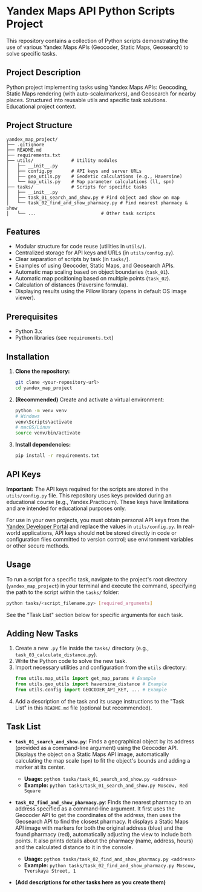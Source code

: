 # Yandex Maps API Python Scripts Project

This repository contains a collection of Python scripts demonstrating the use of various Yandex Maps APIs (Geocoder, Static Maps, Geosearch) to solve specific tasks.

## Project Description

Python project implementing tasks using Yandex Maps APIs: Geocoding, Static Maps rendering (with auto-scale/markers), and Geosearch for nearby places. Structured into reusable utils and specific task solutions. Educational project context.

## Project Structure

```
yandex_map_project/
├── .gitignore
├── README.md
├── requirements.txt
├── utils/              # Utility modules
│   ├── __init__.py
│   ├── config.py       # API keys and server URLs
│   ├── geo_utils.py    # Geodetic calculations (e.g., Haversine)
│   └── map_utils.py    # Map parameter calculations (ll, spn)
├── tasks/              # Scripts for specific tasks
│   ├── __init__.py
│   ├── task_01_search_and_show.py # Find object and show on map
│   └── task_02_find_and_show_pharmacy.py # Find nearest pharmacy & show
│   └── ...                        # Other task scripts
```

## Features

*   Modular structure for code reuse (utilities in `utils/`).
*   Centralized storage for API keys and URLs (in `utils/config.py`).
*   Clear separation of scripts by task (in `tasks/`).
*   Examples of using Geocoder, Static Maps, and Geosearch APIs.
*   Automatic map scaling based on object boundaries (`task_01`).
*   Automatic map positioning based on multiple points (`task_02`).
*   Calculation of distances (Haversine formula).
*   Displaying results using the Pillow library (opens in default OS image viewer).

## Prerequisites

*   Python 3.x
*   Python libraries (see `requirements.txt`)

## Installation

1.  **Clone the repository:**
    ```bash
    git clone <your-repository-url>
    cd yandex_map_project
    ```
2.  **(Recommended)** Create and activate a virtual environment:
    ```bash
    python -m venv venv
    # Windows
    venv\Scripts\activate
    # macOS/Linux
    source venv/bin/activate
    ```
3.  **Install dependencies:**
    ```bash
    pip install -r requirements.txt
    ```

## API Keys

**Important:** The API keys required for the scripts are stored in the `utils/config.py` file. This repository uses keys provided during an educational course (e.g., Yandex.Practicum). These keys have limitations and are intended for educational purposes only.

For use in your own projects, you must obtain personal API keys from the [Yandex Developer Portal](https://developer.tech.yandex.ru/) and replace the values in `utils/config.py`. In real-world applications, API keys should **not** be stored directly in code or configuration files committed to version control; use environment variables or other secure methods.

## Usage

To run a script for a specific task, navigate to the project's root directory (`yandex_map_project`) in your terminal and execute the command, specifying the path to the script within the `tasks/` folder:

```bash
python tasks/<script_filename.py> [required_arguments]
```

See the "Task List" section below for specific arguments for each task.

## Adding New Tasks

1.  Create a new `.py` file inside the `tasks/` directory (e.g., `task_03_calculate_distance.py`).
2.  Write the Python code to solve the new task.
3.  Import necessary utilities and configuration from the `utils` directory:
    ```python
    from utils.map_utils import get_map_params # Example
    from utils.geo_utils import haversine_distance # Example
    from utils.config import GEOCODER_API_KEY, ... # Example
    ```
4.  Add a description of the task and its usage instructions to the "Task List" in this `README.md` file (optional but recommended).

## Task List

*   **`task_01_search_and_show.py`**: Finds a geographical object by its address (provided as a command-line argument) using the Geocoder API. Displays the object on a Static Maps API image, automatically calculating the map scale (`spn`) to fit the object's bounds and adding a marker at its center.
    *   **Usage:** `python tasks/task_01_search_and_show.py <address>`
    *   **Example:** `python tasks/task_01_search_and_show.py Moscow, Red Square`

*   **`task_02_find_and_show_pharmacy.py`**: Finds the nearest pharmacy to an address specified as a command-line argument. It first uses the Geocoder API to get the coordinates of the address, then uses the Geosearch API to find the closest pharmacy. It displays a Static Maps API image with markers for both the original address (blue) and the found pharmacy (red), automatically adjusting the view to include both points. It also prints details about the pharmacy (name, address, hours) and the calculated distance to it in the console.
    *   **Usage:** `python tasks/task_02_find_and_show_pharmacy.py <address>`
    *   **Example:** `python tasks/task_02_find_and_show_pharmacy.py Moscow, Tverskaya Street, 1`

*   **(Add descriptions for other tasks here as you create them)**

